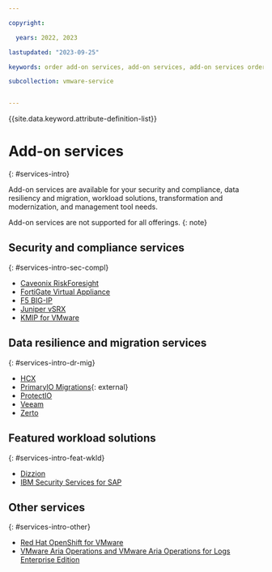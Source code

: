```yaml
---

copyright:

  years: 2022, 2023

lastupdated: "2023-09-25"

keywords: order add-on services, add-on services, add-on services order

subcollection: vmware-service


---
```


{{site.data.keyword.attribute-definition-list}}

# Add-on services
{: #services-intro}

Add-on services are available for your security and compliance, data resiliency and migration, workload solutions, transformation and modernization, and management tool needs.

Add-on services are not supported for all offerings.
{: note}

## Security and compliance services
{: #services-intro-sec-compl}

* [Caveonix RiskForesight](/docs/vmwaresolutions?topic=vmwaresolutions-caveonix_considerations)
* [FortiGate Virtual Appliance](/docs/vmwaresolutions?topic=vmwaresolutions-fortinetvm_considerations)
* [F5 BIG-IP](/docs/vmwaresolutions?topic=vmwaresolutions-f5_considerations)
* [Juniper vSRX](/docs/vmwaresolutions?topic=vmwaresolutions-juniper-overview)
* [KMIP for VMware](/docs/vmwaresolutions?topic=vmwaresolutions-kmip_standalone_considerations)

## Data resilience and migration services
{: #services-intro-dr-mig}

* [HCX](/docs/vmwaresolutions?topic=vmwaresolutions-hcx_considerations)
* [PrimaryIO Migrations](https://www.primaryio.com/#){: external}
* [ProtectIO](https://cloud.ibm.com/catalog/services/protectio#about)
* [Veeam](/docs/vmwaresolutions?topic=vmwaresolutions-veeamvm_overview)
* [Zerto](/docs/vmwaresolutions?topic=vmwaresolutions-addingzertodr)

## Featured workload solutions
{: #services-intro-feat-wkld}

* [Dizzion](/docs/vmwaresolutions?topic=vmwaresolutions-dizzion-overview)
* [IBM Security Services for SAP](/docs/vmwaresolutions?topic=vmwaresolutions-managing-ss-sap)

## Other services
{: #services-intro-other}

* [Red Hat OpenShift for VMware](/docs/vmwaresolutions?topic=vmwaresolutions-ocp_overview)
* [VMware Aria Operations and VMware Aria Operations for Logs Enterprise Edition](/docs/vmwaresolutions?topic=vmwaresolutions-vrops_overview)

